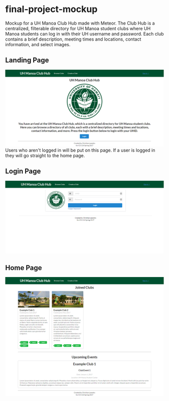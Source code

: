 # final-project-mockup
Mockup for a UH Manoa Club Hub made with Meteor. The Club Hub is a centralized, filterable directory for UH Manoa student clubs where UH Manoa students can log in with their UH username and password. Each club contains a brief description, meeting times and locations, contact information, and select images.

## Landing Page
![alt text](https://github.com/christianleandro/final-project-mockup/blob/master/doc/landing-page.png "Landing Page")
Users who aren't logged in will be put on this page. If a user is logged in they will go straight to the home page.

## Login Page
![alt text](https://github.com/christianleandro/final-project-mockup/blob/master/doc/login-page.png "Login Page")

## Home Page
![alt text](https://github.com/christianleandro/final-project-mockup/blob/master/doc/home-page.png "Home Page")
